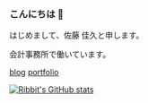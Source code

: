 ### こんにちは 👋

はじめまして、佐藤 佳久と申します。

会計事務所で働いています。

[blog](https://ribbit.konomi.app)
[portfolio](https://icu.konomi.app)

[![Ribbit's GitHub stats](https://github-readme-stats.vercel.app/api?username=local-bias)](https://github.com/anuraghazra/github-readme-stats)

<!--
**Local-Bias/Local-Bias** is a ✨ _special_ ✨ repository because its `README.md` (this file) appears on your GitHub profile.

Here are some ideas to get you started:

- 🔭 I’m currently working on ...
- 🌱 I’m currently learning ...
- 👯 I’m looking to collaborate on ...
- 🤔 I’m looking for help with ...
- 💬 Ask me about ...
- 📫 How to reach me: ...
- 😄 Pronouns: ...
- ⚡ Fun fact: ...
-->
